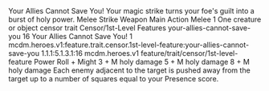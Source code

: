 <ability>
  <name>Your Allies Cannot Save You!</name>
  <flavor>Your magic strike turns your foe&apos;s guilt into a burst of holy power.</flavor>
  <keywords>
    <keyword>Melee</keyword>
    <keyword>Strike</keyword>
    <keyword>Weapon</keyword>
  </keywords>
  <type>Main Action</type>
  <distance>Melee 1</distance>
  <target>One creature or object</target>
  <metadata>
    <class>censor</class>
    <feature_type>trait</feature_type>
    <file_dpath>Censor/1st-Level Features</file_dpath>
    <item_id>your-allies-cannot-save-you</item_id>
    <item_index>16</item_index>
    <item_name>Your Allies Cannot Save You!</item_name>
    <level>1</level>
    <scc>mcdm.heroes.v1:feature.trait.censor.1st-level-feature:your-allies-cannot-save-you</scc>
    <scdc>1.1.1:5.1.3.1:16</scdc>
    <source>mcdm.heroes.v1</source>
    <type>feature/trait/censor/1st-level-feature</type>
  </metadata>
  <effects>
    <effect type="roll">
      <roll>Power Roll + Might</roll>
      <t1>3 + M holy damage</t1>
      <t2>5 + M holy damage</t2>
      <t3>8 + M holy damage</t3>
    </effect>
    <effect type="mundane">Each enemy adjacent to the target is pushed away from the target up to a number of squares equal to your Presence score.</effect>
  </effects>
</ability>
